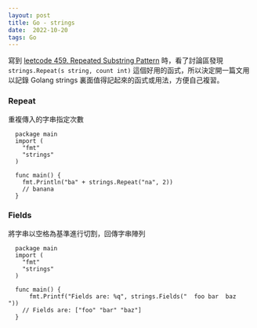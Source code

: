 ```yaml
---
layout: post
title: Go - strings
date:  2022-10-20
tags: Go
---
```


寫到 [leetcode 459. Repeated Substring Pattern](https://leetcode.com/problems/repeated-substring-pattern/) 時，看了討論區發現 `strings.Repeat(s string, count int)` 這個好用的函式，所以決定開一篇文用以記錄 Golang strings 裏面值得記起來的函式或用法，方便自己複習。

### Repeat 
重複傳入的字串指定次數
``` golang
  package main
  import (
    "fmt"
    "strings"
  )

  func main() {
    fmt.Println("ba" + strings.Repeat("na", 2))
    // banana
  }
```

### Fields
將字串以空格為基準進行切割，回傳字串陣列
``` golang
  package main
  import (
    "fmt"
    "strings"
  )

  func main() {
	  fmt.Printf("Fields are: %q", strings.Fields("  foo bar  baz   "))
    // Fields are: ["foo" "bar" "baz"]
  }
```